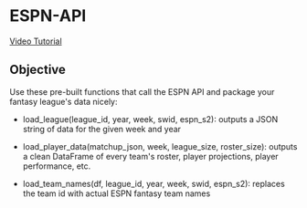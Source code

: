 # ESPN-API
[Video Tutorial](https://youtu.be/8W-NuLjbzGI)

## Objective
Use these pre-built functions that call the ESPN API and package your fantasy league's data nicely:

- load_league(league_id, year, week, swid, espn_s2): outputs a JSON string of data for the given week and year

- load_player_data(matchup_json, week, league_size, roster_size): outputs a clean DataFrame of every team's roster, player projections, player performance, etc.

- load_team_names(df, league_id, year, week, swid, espn_s2): replaces the team id with actual ESPN fantasy team names

